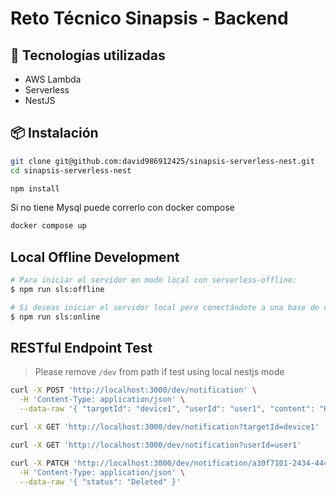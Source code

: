 # Reto Técnico Sinapsis - Backend

## 🚀 Tecnologías utilizadas

- AWS Lambda
- Serverless
- NestJS

## 📦 Instalación

```bash
git clone git@github.com:david986912425/sinapsis-serverless-nest.git
cd sinapsis-serverless-nest

npm install
```

Si no tiene Mysql puede correrlo con docker compose
```bash
docker compose up 
```
## Local Offline Development

```bash
# Para iniciar el servidor en modo local con serverless-offline:
$ npm run sls:offline

# Si deseas iniciar el servidor local pero conectándote a una base de datos MySQL en línea:
$ npm run sls:online
```

## RESTful Endpoint Test

> Please remove `/dev` from path if test using local nestjs mode

```sh
curl -X POST 'http://localhost:3000/dev/notification' \
  -H 'Content-Type: application/json' \
  --data-raw '{ "targetId": "device1", "userId": "user1", "content": "Hello" }'
```

```sh
curl -X GET 'http://localhost:3000/dev/notification?targetId=device1'
```

```sh
curl -X GET 'http://localhost:3000/dev/notification?userId=user1'
```

```sh
curl -X PATCH 'http://localhost:3000/dev/notification/a30f7101-2434-4443-87fa-493c9d9d3358' \
  -H 'Content-Type: application/json' \
  --data-raw '{ "status": "Deleted" }'
```
